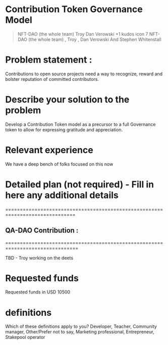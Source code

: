 # Contribution Token Governance Model
> NFT-DAO (the whole team) Troy Dan Verowski +1 kudos icon 7 NFT-DAO (the whole team) , Troy , Dan Verowski And Stephen Whitenstall

# Problem statement :

Contributions to open source projects need a way to recognize, reward and bolster reputation of committed contributors.

# Describe your solution to the problem

Develop a Contribution Token model as a precursor to a full Governance token to allow for expressing gratitude and appreciation.

# Relevant experience

We have a deep bench of folks focused on this now

# Detailed plan (not required) - Fill in here any additional details
==============================================================================

## QA-DAO Contribution :








===============================================================================

TBD - Troy working on the deets

# Requested funds

Requested funds in USD 10500

# definitions

Which of these definitions apply to you? Developer, Teacher, Community manager, Other/Prefer not to say, Marketing professional, Entrepreneur, Stakepool operator
